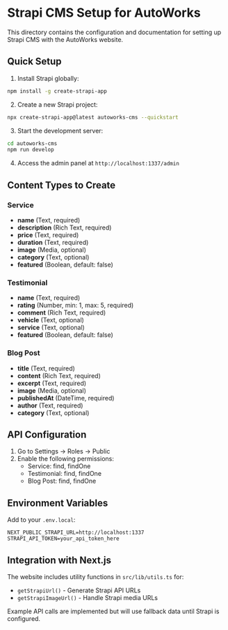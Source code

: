 # Strapi CMS Setup for AutoWorks

This directory contains the configuration and documentation for setting up Strapi CMS with the AutoWorks website.

## Quick Setup

1. Install Strapi globally:
```bash
npm install -g create-strapi-app
```

2. Create a new Strapi project:
```bash
npx create-strapi-app@latest autoworks-cms --quickstart
```

3. Start the development server:
```bash
cd autoworks-cms
npm run develop
```

4. Access the admin panel at `http://localhost:1337/admin`

## Content Types to Create

### Service
- **name** (Text, required)
- **description** (Rich Text, required) 
- **price** (Text, required)
- **duration** (Text, required)
- **image** (Media, optional)
- **category** (Text, optional)
- **featured** (Boolean, default: false)

### Testimonial
- **name** (Text, required)
- **rating** (Number, min: 1, max: 5, required)
- **comment** (Rich Text, required)
- **vehicle** (Text, optional)
- **service** (Text, optional)
- **featured** (Boolean, default: false)

### Blog Post
- **title** (Text, required)
- **content** (Rich Text, required)
- **excerpt** (Text, required)
- **image** (Media, optional)
- **publishedAt** (DateTime, required)
- **author** (Text, required)
- **category** (Text, optional)

## API Configuration

1. Go to Settings → Roles → Public
2. Enable the following permissions:
   - Service: find, findOne
   - Testimonial: find, findOne
   - Blog Post: find, findOne

## Environment Variables

Add to your `.env.local`:
```
NEXT_PUBLIC_STRAPI_URL=http://localhost:1337
STRAPI_API_TOKEN=your_api_token_here
```

## Integration with Next.js

The website includes utility functions in `src/lib/utils.ts` for:
- `getStrapiUrl()` - Generate Strapi API URLs
- `getStrapiImageUrl()` - Handle Strapi media URLs

Example API calls are implemented but will use fallback data until Strapi is configured.
